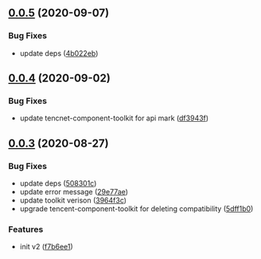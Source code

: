 ## [0.0.5](https://github.com/serverless-components/tencent-vpc/compare/v0.0.4...v0.0.5) (2020-09-07)


### Bug Fixes

* update deps ([4b022eb](https://github.com/serverless-components/tencent-vpc/commit/4b022ebce0ed45e197a301b90fbabbdc5ea099f7))

## [0.0.4](https://github.com/serverless-components/tencent-vpc/compare/v0.0.3...v0.0.4) (2020-09-02)


### Bug Fixes

* update tencnet-component-toolkit for api mark ([df3943f](https://github.com/serverless-components/tencent-vpc/commit/df3943f5d6ae205a55b3bdf024452ea0db9d1e57))

## [0.0.3](https://github.com/serverless-components/tencent-vpc/compare/v0.0.2...v0.0.3) (2020-08-27)


### Bug Fixes

* update deps ([508301c](https://github.com/serverless-components/tencent-vpc/commit/508301c65d1b895a854a2c12910394cf96134ef0))
* update error message ([29e77ae](https://github.com/serverless-components/tencent-vpc/commit/29e77ae770991510f173362fada03ebac4a5e428))
* update toolkit verison ([3964f3c](https://github.com/serverless-components/tencent-vpc/commit/3964f3ce95f2104a8e4d0e9e3e874e2e4b6fc271))
* upgrade tencent-component-toolkit for deleting compatibility ([5dff1b0](https://github.com/serverless-components/tencent-vpc/commit/5dff1b0f8083c9aba0cc7bcb0f82104b13151765))


### Features

* init v2 ([f7b6ee1](https://github.com/serverless-components/tencent-vpc/commit/f7b6ee186ebc668fb6f5f7863e61a6715ffc9c1a))
